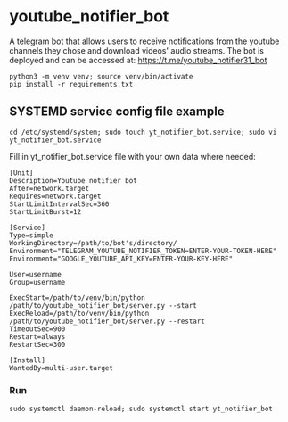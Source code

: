 # youtube_notifier_bot
A telegram bot that allows users to receive notifications from the youtube channels they chose and download videos' audio streams. The bot is deployed and can be accessed at: https://t.me/youtube_notifier31_bot

```
python3 -m venv venv; source venv/bin/activate
pip install -r requirements.txt
```
## SYSTEMD service config file example
`cd /etc/systemd/system; sudo touch yt_notifier_bot.service; sudo vi yt_notifier_bot.service`

Fill in yt_notifier_bot.service file with your own data where needed:
```
[Unit]
Description=Youtube notifier bot
After=network.target
Requires=network.target
StartLimitIntervalSec=360
StartLimitBurst=12

[Service]
Type=simple
WorkingDirectory=/path/to/bot's/directory/
Environment="TELEGRAM_YOUTUBE_NOTIFIER_TOKEN=ENTER-YOUR-TOKEN-HERE"
Environment="GOOGLE_YOUTUBE_API_KEY=ENTER-YOUR-KEY-HERE"

User=username
Group=username

ExecStart=/path/to/venv/bin/python /path/to/youtube_notifier_bot/server.py --start
ExecReload=/path/to/venv/bin/python /path/to/youtube_notifier_bot/server.py --restart
TimeoutSec=900
Restart=always
RestartSec=300

[Install]
WantedBy=multi-user.target
```

### Run
`sudo systemctl daemon-reload; sudo systemctl start yt_notifier_bot`
